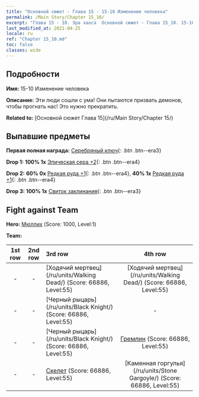 ```yaml
---
title: "Основной сюжет - Глава 15 - 15-10 Изменение человека"
permalink: /Main Story/Chapter 15_10/
excerpt: "Глава 15 - 10. Эра хаоса  Основной сюжет - Глава 15_10. 15-10 Изменение человека"
last_modified_at: 2021-04-25
locale: ru
ref: "Chapter 15_10.md"
toc: false
classes: wide
---
```


## Подробности

 **Имя:** 15-10 Изменение человека

 **Описание:** Эти люди сошли с ума! Они пытаются призвать демонов, чтобы прогнать нас! Это нужно прекратить.

 **Related to:** [Основной сюжет Глава 15](/ru/Main Story/Chapter 15/)

## Выпавшие предметы

 **Первая полная награда:** [Серебряный ключ](/ItemsRU/con_693/){: .btn .btn--era3}

 **Drop 1:** **100% 1x** [Эпическая сера +2](/ItemsRU/mat_50/){: .btn .btn--era4}

 **Drop 2:** **60% 0x** [Редкая руда +1](/ItemsRU/mat_40/){: .btn .btn--era4}, **40% 1x** [Редкая руда +1](/ItemsRU/mat_40/){: .btn .btn--era4}

 **Drop 3:** **100% 1x** [Свиток заклинания](/ItemsRU/con_694/){: .btn .btn--era3}


## Fight against Team
 **Hero:** [Мюллих](/ru/heroes/Mullich/) (Score: 1000, Level:1)

 **Team:**


  | 1st row | 2nd row | 3rd row | 4th row |
  |:----:|:----:|:----|:----:|
  | - | - | [Ходячий мертвец](/ru/units/Walking Dead/) (Score: 66886, Level:55)  | [Ходячий мертвец](/ru/units/Walking Dead/) (Score: 66886, Level:55)  |
  | - | - | [Черный рыцарь](/ru/units/Black Knight/) (Score: 66886, Level:55)  | - |
  | - | - | [Черный рыцарь](/ru/units/Black Knight/) (Score: 66886, Level:55)  | [Гремлин](/ru/units/Gremlin/) (Score: 66886, Level:55)  |
  | - | - | [Скелет](/ru/units/Skeleton/) (Score: 66886, Level:55)  | [Каменная горгулья](/ru/units/Stone Gargoyle/) (Score: 66886, Level:55)  |



